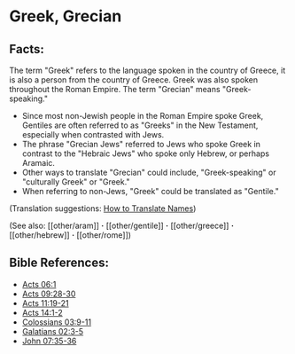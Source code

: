 # Greek, Grecian #

## Facts: ##

The term "Greek" refers to the language spoken in the country of Greece, it is also a person from the country of Greece.  Greek was also spoken throughout the Roman Empire. The term "Grecian" means "Greek-speaking."

* Since most non-Jewish people in the Roman Empire spoke Greek, Gentiles are often referred to as "Greeks" in the New Testament, especially when contrasted with Jews.
* The phrase "Grecian Jews" referred to Jews who spoke Greek in contrast to the "Hebraic Jews" who spoke only Hebrew, or perhaps Aramaic.
* Other ways to translate "Grecian" could include, "Greek-speaking" or "culturally Greek" or "Greek."
* When referring to non-Jews, "Greek" could be translated as "Gentile."

(Translation suggestions: [How to Translate Names](en/ta-vol1/translate/man/translate-names))

(See also: [[other/aram]] **·** [[other/gentile]] **·** [[other/greece]] **·** [[other/hebrew]] **·** [[other/rome]])

## Bible References: ##

* [Acts 06:1](en/tn/act/help/06/01)
* [Acts 09:28-30](en/tn/act/help/09/28)
* [Acts 11:19-21](en/tn/act/help/11/19)
* [Acts 14:1-2](en/tn/act/help/14/01)
* [Colossians 03:9-11](en/tn/col/help/03/09)
* [Galatians 02:3-5](en/tn/gal/help/02/03)
* [John 07:35-36](en/tn/jhn/help/07/35)